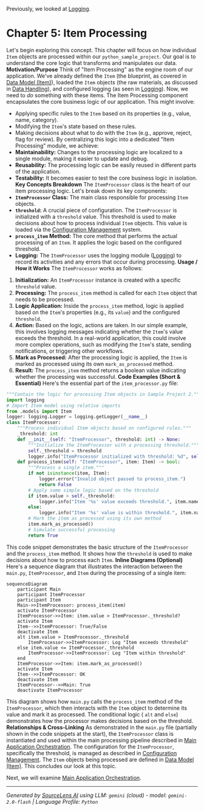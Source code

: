 Previously, we looked at [Logging](04_logging.md).

# Chapter 5: Item Processing
Let's begin exploring this concept. This chapter will focus on how individual `Item` objects are processed within our `python_sample_project`. Our goal is to understand the core logic that transforms and manipulates our data.
**Motivation/Purpose**
Think of "Item Processing" as the engine room of our application. We've already defined the `Item` (the blueprint, as covered in [Data Model (Item)](02_data-model-item.md)), loaded the `Item` objects (the raw materials, as discussed in [Data Handling](03_data-handling.md)), and configured logging (as seen in [Logging](04_logging.md)). Now, we need to *do* something with these items.
The Item Processing component encapsulates the core business logic of our application. This might involve:
*   Applying specific rules to the `Item` based on its properties (e.g., value, name, category).
*   Modifying the `Item`'s state based on these rules.
*   Making decisions about what to do with the `Item` (e.g., approve, reject, flag for review).
By centralizing this logic into a dedicated "Item Processing" module, we achieve:
*   **Maintainability:** Changes to the processing logic are localized to a single module, making it easier to update and debug.
*   **Reusability:** The processing logic can be easily reused in different parts of the application.
*   **Testability:** It becomes easier to test the core business logic in isolation.
**Key Concepts Breakdown**
The `ItemProcessor` class is the heart of our item processing logic. Let's break down its key components:
*   **`ItemProcessor` Class:** The main class responsible for processing `Item` objects.
*   **`threshold`:** A crucial piece of configuration. The `ItemProcessor` is initialized with a `threshold` value. This threshold is used to make decisions about how to process individual `Item` objects.  This value is loaded via the [Configuration Management](01_configuration-management.md) system.
*   **`process_item` Method:** The core method that performs the actual processing of an `Item`.  It applies the logic based on the configured threshold.
*   **Logging:** The `ItemProcessor` uses the logging module ([Logging](04_logging.md)) to record its activities and any errors that occur during processing.
**Usage / How it Works**
The `ItemProcessor` works as follows:
1.  **Initialization:** An `ItemProcessor` instance is created with a specific `threshold` value.
2.  **Processing:** The `process_item` method is called for each `Item` object that needs to be processed.
3.  **Logic Application:** Inside the `process_item` method, logic is applied based on the `Item`'s properties (e.g., its `value`) and the configured `threshold`.
4.  **Action:** Based on the logic, actions are taken. In our simple example, this involves logging messages indicating whether the `Item`'s value exceeds the threshold. In a real-world application, this could involve more complex operations, such as modifying the `Item`'s state, sending notifications, or triggering other workflows.
5.  **Mark as Processed:** After the processing logic is applied, the `Item` is marked as processed using its own `mark_as_processed` method.
6.  **Result:** The `process_item` method returns a boolean value indicating whether the processing was successful.
**Code Examples (Short & Essential)**
Here's the essential part of the `item_processor.py` file:
```python
"""Contain the logic for processing Item objects in Sample Project 2."""
import logging
# Import Item model using relative imports
from .models import Item
logger: logging.Logger = logging.getLogger(__name__)
class ItemProcessor:
    """Process individual Item objects based on configured rules."""
    _threshold: int
    def __init__(self: "ItemProcessor", threshold: int) -> None:
        """Initialize the ItemProcessor with a processing threshold."""
        self._threshold = threshold
        logger.info("ItemProcessor initialized with threshold: %d", self._threshold)
    def process_item(self: "ItemProcessor", item: Item) -> bool:
        """Process a single item."""
        if not isinstance(item, Item):
            logger.error("Invalid object passed to process_item.")
            return False
        # Apply some simple logic based on the threshold
        if item.value > self._threshold:
            logger.info("Item '%s' value exceeds threshold.", item.name)
        else:
            logger.info("Item '%s' value is within threshold.", item.name)
        # Mark the item as processed using its own method
        item.mark_as_processed()
        # Simulate successful processing
        return True
```
This code snippet demonstrates the basic structure of the `ItemProcessor` and the `process_item` method. It shows how the `threshold` is used to make decisions about how to process each `Item`.
**Inline Diagrams (Optional)**
Here's a sequence diagram that illustrates the interaction between the `main.py`, `ItemProcessor`, and `Item` during the processing of a single item:
```mermaid
sequenceDiagram
    participant Main
    participant ItemProcessor
    participant Item
    Main->>ItemProcessor: process_item(item)
    activate ItemProcessor
    ItemProcessor->>Item: item.value > ItemProcessor._threshold?
    activate Item
    Item-->>ItemProcessor: True/False
    deactivate Item
    alt item.value > ItemProcessor._threshold
        ItemProcessor->>ItemProcessor: Log "Item exceeds threshold"
    else item.value <= ItemProcessor._threshold
        ItemProcessor->>ItemProcessor: Log "Item within threshold"
    end
    ItemProcessor->>Item: item.mark_as_processed()
    activate Item
    Item-->>ItemProcessor: OK
    deactivate Item
    ItemProcessor-->>Main: True
    deactivate ItemProcessor
```
This diagram shows how `main.py` calls the `process_item` method of the `ItemProcessor`, which then interacts with the `Item` object to determine its value and mark it as processed. The conditional logic ( `alt` and `else`) demonstrates how the processor makes decisions based on the threshold.
**Relationships & Cross-Linking**
As demonstrated in the `main.py` file (partially shown in the code snippets at the start), the `ItemProcessor` class is instantiated and used within the main processing pipeline described in [Main Application Orchestration](06_main-application-orchestration.md). The configuration for the `ItemProcessor`, specifically the threshold, is managed as described in [Configuration Management](01_configuration-management.md). The `Item` objects being processed are defined in [Data Model (Item)](02_data-model-item.md).
This concludes our look at this topic.

Next, we will examine [Main Application Orchestration](06_main-application-orchestration.md).


---

*Generated by [SourceLens AI](https://github.com/darijo2yahoocom/sourceLensAI) using LLM: `gemini` (cloud) - model: `gemini-2.0-flash` | Language Profile: `Python`*